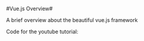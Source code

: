 #Vue.js Overview#

A brief overview about the beautiful vue.js framework

Code for the youtube tutorial: 
